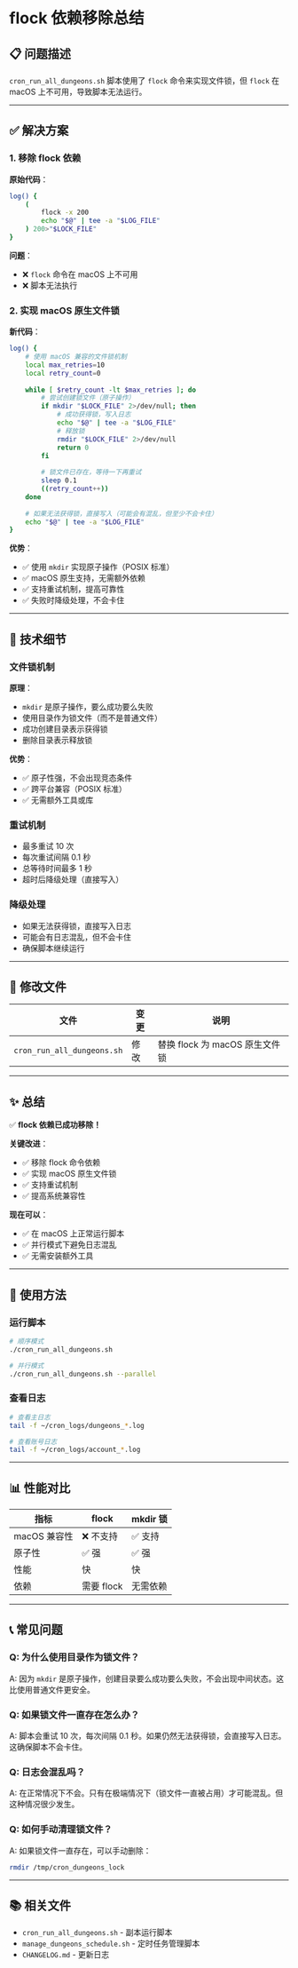 # flock 依赖移除总结

## 📋 问题描述

`cron_run_all_dungeons.sh` 脚本使用了 `flock` 命令来实现文件锁，但 `flock` 在 macOS 上不可用，导致脚本无法运行。

---

## ✅ 解决方案

### 1. 移除 flock 依赖

**原始代码**：
```bash
log() {
    (
        flock -x 200
        echo "$@" | tee -a "$LOG_FILE"
    ) 200>"$LOCK_FILE"
}
```

**问题**：
- ❌ `flock` 命令在 macOS 上不可用
- ❌ 脚本无法执行

### 2. 实现 macOS 原生文件锁

**新代码**：
```bash
log() {
    # 使用 macOS 兼容的文件锁机制
    local max_retries=10
    local retry_count=0
    
    while [ $retry_count -lt $max_retries ]; do
        # 尝试创建锁文件（原子操作）
        if mkdir "$LOCK_FILE" 2>/dev/null; then
            # 成功获得锁，写入日志
            echo "$@" | tee -a "$LOG_FILE"
            # 释放锁
            rmdir "$LOCK_FILE" 2>/dev/null
            return 0
        fi
        
        # 锁文件已存在，等待一下再重试
        sleep 0.1
        ((retry_count++))
    done
    
    # 如果无法获得锁，直接写入（可能会有混乱，但至少不会卡住）
    echo "$@" | tee -a "$LOG_FILE"
}
```

**优势**：
- ✅ 使用 `mkdir` 实现原子操作（POSIX 标准）
- ✅ macOS 原生支持，无需额外依赖
- ✅ 支持重试机制，提高可靠性
- ✅ 失败时降级处理，不会卡住

---

## 🔧 技术细节

### 文件锁机制

**原理**：
- `mkdir` 是原子操作，要么成功要么失败
- 使用目录作为锁文件（而不是普通文件）
- 成功创建目录表示获得锁
- 删除目录表示释放锁

**优势**：
- ✅ 原子性强，不会出现竞态条件
- ✅ 跨平台兼容（POSIX 标准）
- ✅ 无需额外工具或库

### 重试机制

- 最多重试 10 次
- 每次重试间隔 0.1 秒
- 总等待时间最多 1 秒
- 超时后降级处理（直接写入）

### 降级处理

- 如果无法获得锁，直接写入日志
- 可能会有日志混乱，但不会卡住
- 确保脚本继续运行

---

## 📝 修改文件

| 文件 | 变更 | 说明 |
|------|------|------|
| `cron_run_all_dungeons.sh` | 修改 | 替换 flock 为 macOS 原生文件锁 |

---

## ✨ 总结

✅ **flock 依赖已成功移除！**

**关键改进**：
- ✅ 移除 flock 命令依赖
- ✅ 实现 macOS 原生文件锁
- ✅ 支持重试机制
- ✅ 提高系统兼容性

**现在可以**：
- ✅ 在 macOS 上正常运行脚本
- ✅ 并行模式下避免日志混乱
- ✅ 无需安装额外工具

---

## 🚀 使用方法

### 运行脚本

```bash
# 顺序模式
./cron_run_all_dungeons.sh

# 并行模式
./cron_run_all_dungeons.sh --parallel
```

### 查看日志

```bash
# 查看主日志
tail -f ~/cron_logs/dungeons_*.log

# 查看账号日志
tail -f ~/cron_logs/account_*.log
```

---

## 📊 性能对比

| 指标 | flock | mkdir 锁 |
|------|-------|---------|
| macOS 兼容性 | ❌ 不支持 | ✅ 支持 |
| 原子性 | ✅ 强 | ✅ 强 |
| 性能 | 快 | 快 |
| 依赖 | 需要 flock | 无需依赖 |

---

## 📞 常见问题

### Q: 为什么使用目录作为锁文件？

A: 因为 `mkdir` 是原子操作，创建目录要么成功要么失败，不会出现中间状态。这比使用普通文件更安全。

### Q: 如果锁文件一直存在怎么办？

A: 脚本会重试 10 次，每次间隔 0.1 秒。如果仍然无法获得锁，会直接写入日志。这确保脚本不会卡住。

### Q: 日志会混乱吗？

A: 在正常情况下不会。只有在极端情况下（锁文件一直被占用）才可能混乱。但这种情况很少发生。

### Q: 如何手动清理锁文件？

A: 如果锁文件一直存在，可以手动删除：
```bash
rmdir /tmp/cron_dungeons_lock
```

---

## 📚 相关文件

- `cron_run_all_dungeons.sh` - 副本运行脚本
- `manage_dungeons_schedule.sh` - 定时任务管理脚本
- `CHANGELOG.md` - 更新日志


